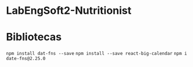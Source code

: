 # LabEngSoft2-Nutritionist

# Bibliotecas
`npm install dat-fns --save`
`npm install --save react-big-calendar`
`npm i date-fns@2.25.0`

